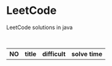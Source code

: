 # LeetCode
LeetCode solutions in java
<table>
  <th>NO</th>
  <th>title</th>
  <th>difficult</th>
  <th>solve time</th>
</table>
